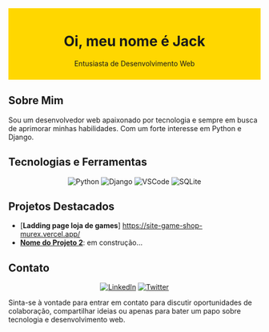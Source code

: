 <div style="background-color: #FFD700; padding: 10px; text-align: center;">
  <h1> Oi, meu nome é Jack </h1>
  <p> Entusiasta de Desenvolvimento Web </p>
</div>

## Sobre Mim

Sou um desenvolvedor web apaixonado por tecnologia e sempre em busca de aprimorar minhas habilidades. Com um forte interesse em Python e Django.

## Tecnologias e Ferramentas

<div align="center">
  <img src="https://img.shields.io/badge/-Python-3776AB?style=for-the-badge&logo=python&logoColor=white" alt="Python">
  <img src="https://img.shields.io/badge/-Django-092E20?style=for-the-badge&logo=django&logoColor=white" alt="Django">
  <img src="https://img.shields.io/badge/-VSCode-007ACC?style=for-the-badge&logo=visual-studio-code&logoColor=white" alt="VSCode">
  <img src="https://img.shields.io/badge/-SQLite-003B57?style=for-the-badge&logo=sqlite&logoColor=white" alt="SQLite">
</div>

## Projetos Destacados

- [**Ladding page loja de games**] https://site-game-shop-murex.vercel.app/
- [**Nome do Projeto 2**](https://github.com/seu-usuario/projeto2): em construção...

## Contato

<div align="center">
  <a href="https://www.linkedin.com/in/jackson-fagundes-5013161a6/"><img src="https://img.shields.io/badge/-LinkedIn-0077B5?style=for-the-badge&logo=linkedin&logoColor=white" alt="LinkedIn"></a>
<a href="https://twitter.com/DartdevJack"><img src="https://img.shields.io/badge/-Twitter-1DA1F2?style=for-the-badge&logo=twitter&logoColor=white" alt="Twitter"></a>
</div>
</div>

Sinta-se à vontade para entrar em contato para discutir oportunidades de colaboração, compartilhar ideias ou apenas para bater um papo sobre tecnologia e desenvolvimento web.

